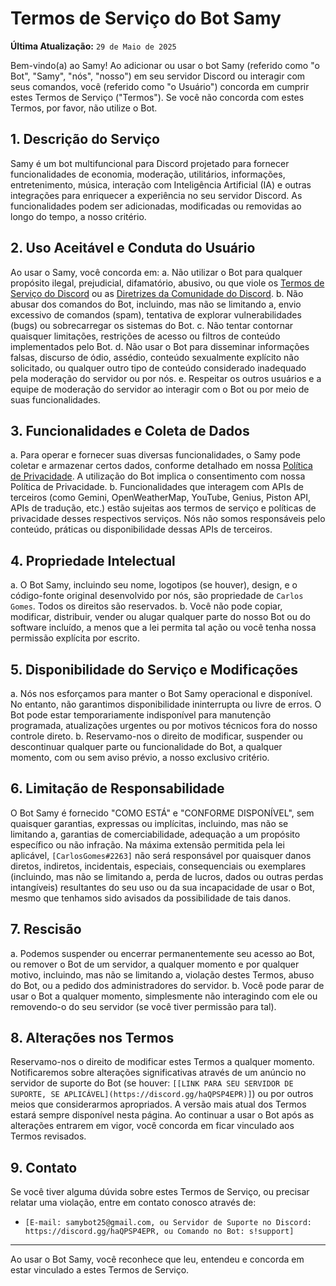 # Termos de Serviço do Bot Samy

**Última Atualização:** `29 de Maio de 2025`

Bem-vindo(a) ao Samy! Ao adicionar ou usar o bot Samy (referido como "o Bot", "Samy", "nós", "nosso") em seu servidor Discord ou interagir com seus comandos, você (referido como "o Usuário") concorda em cumprir estes Termos de Serviço ("Termos"). Se você não concorda com estes Termos, por favor, não utilize o Bot.

## 1. Descrição do Serviço
Samy é um bot multifuncional para Discord projetado para fornecer funcionalidades de economia, moderação, utilitários, informações, entretenimento, música, interação com Inteligência Artificial (IA) e outras integrações para enriquecer a experiência no seu servidor Discord. As funcionalidades podem ser adicionadas, modificadas ou removidas ao longo do tempo, a nosso critério.

## 2. Uso Aceitável e Conduta do Usuário
Ao usar o Samy, você concorda em:
   a. Não utilizar o Bot para qualquer propósito ilegal, prejudicial, difamatório, abusivo, ou que viole os [Termos de Serviço do Discord](https://discord.com/terms) ou as [Diretrizes da Comunidade do Discord](https://discord.com/guidelines).
   b. Não abusar dos comandos do Bot, incluindo, mas não se limitando a, envio excessivo de comandos (spam), tentativa de explorar vulnerabilidades (bugs) ou sobrecarregar os sistemas do Bot.
   c. Não tentar contornar quaisquer limitações, restrições de acesso ou filtros de conteúdo implementados pelo Bot.
   d. Não usar o Bot para disseminar informações falsas, discurso de ódio, assédio, conteúdo sexualmente explícito não solicitado, ou qualquer outro tipo de conteúdo considerado inadequado pela moderação do servidor ou por nós.
   e. Respeitar os outros usuários e a equipe de moderação do servidor ao interagir com o Bot ou por meio de suas funcionalidades.

## 3. Funcionalidades e Coleta de Dados
   a. Para operar e fornecer suas diversas funcionalidades, o Samy pode coletar e armazenar certos dados, conforme detalhado em nossa [Política de Privacidade](https://github.com/carlosvcl/samy-bot-docs/blob/main/POLITICA_DE_PRIVACIDADE.md]). A utilização do Bot implica o consentimento com nossa Política de Privacidade.
   b. Funcionalidades que interagem com APIs de terceiros (como Gemini, OpenWeatherMap, YouTube, Genius, Piston API, APIs de tradução, etc.) estão sujeitas aos termos de serviço e políticas de privacidade desses respectivos serviços. Nós não somos responsáveis pelo conteúdo, práticas ou disponibilidade dessas APIs de terceiros.

## 4. Propriedade Intelectual
   a. O Bot Samy, incluindo seu nome, logotipos (se houver), design, e o código-fonte original desenvolvido por nós, são propriedade de `Carlos Gomes`. Todos os direitos são reservados.
   b. Você não pode copiar, modificar, distribuir, vender ou alugar qualquer parte do nosso Bot ou do software incluído, a menos que a lei permita tal ação ou você tenha nossa permissão explícita por escrito.

## 5. Disponibilidade do Serviço e Modificações
   a. Nós nos esforçamos para manter o Bot Samy operacional e disponível. No entanto, não garantimos disponibilidade ininterrupta ou livre de erros. O Bot pode estar temporariamente indisponível para manutenção programada, atualizações urgentes ou por motivos técnicos fora do nosso controle direto.
   b. Reservamo-nos o direito de modificar, suspender ou descontinuar qualquer parte ou funcionalidade do Bot, a qualquer momento, com ou sem aviso prévio, a nosso exclusivo critério.

## 6. Limitação de Responsabilidade
   O Bot Samy é fornecido "COMO ESTÁ" e "CONFORME DISPONÍVEL", sem quaisquer garantias, expressas ou implícitas, incluindo, mas não se limitando a, garantias de comerciabilidade, adequação a um propósito específico ou não infração.
   Na máxima extensão permitida pela lei aplicável, `[CarlosGomes#2263]` não será responsável por quaisquer danos diretos, indiretos, incidentais, especiais, consequenciais ou exemplares (incluindo, mas não se limitando a, perda de lucros, dados ou outras perdas intangíveis) resultantes do seu uso ou da sua incapacidade de usar o Bot, mesmo que tenhamos sido avisados da possibilidade de tais danos.

## 7. Rescisão
   a. Podemos suspender ou encerrar permanentemente seu acesso ao Bot, ou remover o Bot de um servidor, a qualquer momento e por qualquer motivo, incluindo, mas não se limitando a, violação destes Termos, abuso do Bot, ou a pedido dos administradores do servidor.
   b. Você pode parar de usar o Bot a qualquer momento, simplesmente não interagindo com ele ou removendo-o do seu servidor (se você tiver permissão para tal).

## 8. Alterações nos Termos
   Reservamo-nos o direito de modificar estes Termos a qualquer momento. Notificaremos sobre alterações significativas através de um anúncio no servidor de suporte do Bot (se houver: `[[LINK PARA SEU SERVIDOR DE SUPORTE, SE APLICÁVEL](https://discord.gg/haQPSP4EPR)]`) ou por outros meios que considerarmos apropriados. A versão mais atual dos Termos estará sempre disponível nesta página. Ao continuar a usar o Bot após as alterações entrarem em vigor, você concorda em ficar vinculado aos Termos revisados.

## 9. Contato
   Se você tiver alguma dúvida sobre estes Termos de Serviço, ou precisar relatar uma violação, entre em contato conosco através de:
   * `[E-mail: samybot25@gmail.com, ou Servidor de Suporte no Discord: https://discord.gg/haQPSP4EPR, ou Comando no Bot: s!support]`

---
Ao usar o Bot Samy, você reconhece que leu, entendeu e concorda em estar vinculado a estes Termos de Serviço.
